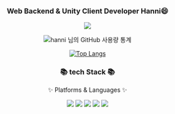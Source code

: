 <div align=center>
  <h3>Web Backend & Unity Client Developer Hanni😄</h3>
  <a href="https://hits.seeyoufarm.com"><img src="https://hits.seeyoufarm.com/api/count/incr/badge.svg?url=https%3A%2F%2Fgithub.com%2Fhanni01&count_bg=%23CBBDFF&title_bg=%23000000&icon=github.svg&icon_color=%23E7E7E7&title=gitHub&edge_flat=false"/></a>

  ![hanni 님의 GitHub 사용량 통계](https://github-readme-stats.vercel.app/api?username=hanni01&bg_color=30,e96443,904e95&title_color=fff&text_color=fff&show_icons=true)

  [![Top Langs](https://github-readme-stats.vercel.app/api/top-langs/?username=hanni01&layout=compact)](https://github.com/anuraghazra/github-readme-stats)

</div>

<div align=center>
	<h3>📚 tech Stack 📚</h3>
	<p>✨ Platforms & Languages ✨</p>
</div>
<div align="center">
  <img src="https://img.shields.io/badge/Unity-000000?style=flat&logo=Unity&logoColor=white" />
  <img src="https://img.shields.io/badge/c%23-239120?style=flat&logo=csharp&logoColor=white" />
	<img src="https://img.shields.io/badge/Java-007396?style=flat&logo=openjdk&logoColor=white" />
	<img src="https://img.shields.io/badge/SpringBoot-6DB33F?style=flat&logo=SpringBoot&logoColor=white" />
	<img src="https://img.shields.io/badge/MySQL-4479A1?style=flat&logo=MySQL&logoColor=white" />
</div>
